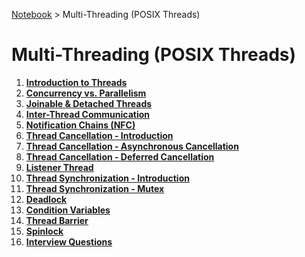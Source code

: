 <a href="../">Notebook</a> > Multi-Threading (POSIX Threads)

# Multi-Threading (POSIX Threads)



1. **<a href="./introduction-to-threads">Introduction to Threads</a>**
1. **<a href="./concurrency-vs-parallelism">Concurrency vs. Parallelism</a>**
1. **<a href="./joinable-and-detached-threads">Joinable & Detached Threads</a>**
1. **<a href="./inter-thread-communication">Inter-Thread Communication</a>**
1. **<a href="./notification-chains">Notification Chains (NFC)</a>**
1. **<a href="./thread-cancellation-introduction">Thread Cancellation - Introduction</a>**
1. **<a href="./thread-cancellation-asynchronous-cancellation">Thread Cancellation - Asynchronous Cancellation</a>**
1. **<a href="./thread-cancellation-deferred-cancellation">Thread Cancellation - Deferred Cancellation</a>**
1. **<a href="./listener-thread">Listener Thread</a>**
1. **<a href="./thread-synchronization-introduction">Thread Synchronization - Introduction</a>**
1. **<a href="./thread-synchronization-mutex">Thread Synchronization - Mutex</a>**
1. **<a href="./deadlock">Deadlock</a>**
1. **<a href="./condition-variables">Condition Variables</a>**
1. **<a href="./thread-barrier">Thread Barrier</a>**
1. **<a href="./spinlock">Spinlock</a>**
1. **<a href="./interview-questions">Interview Questions</a>**

